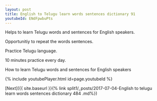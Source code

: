 ```yaml
---
layout: post
title: English to Telugu learn words sentences dictionary 91 
youtubeId: ENdFpwbuPts
---
```

 
 
Helps to learn Telugu words and sentences for English speakers.

Opportunitiy to repeat the words sentences. 

Practice Telugu language. 
 
10 minutes practice every day. 
 
How to learn Telugu words and sentences for English speakers 
 
{% include youtubePlayer.html id=page.youtubeId %}
 
 
[Next]({{ site.baseurl }}{% link  split1/_posts/2017-07-04-English to telugu learn words sentences dictionary 484 .md%})
 
